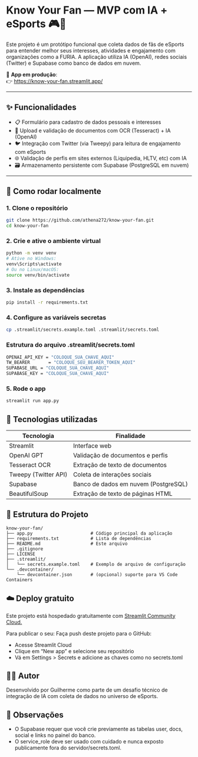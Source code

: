 # Know Your Fan — MVP com IA + eSports 🎮🤖

Este projeto é um protótipo funcional que coleta dados de fãs de eSports para entender melhor seus interesses, atividades e engajamento com organizações como a FURIA. A aplicação utiliza IA (OpenAI), redes sociais (Twitter) e Supabase como banco de dados em nuvem.

🔗 **App em produção**:  
👉 https://know-your-fan.streamlit.app/

---

## ✨ Funcionalidades

- 📋 Formulário para cadastro de dados pessoais e interesses
- 🪪 Upload e validação de documentos com OCR (Tesseract) + IA (OpenAI)
- 🐦 Integração com Twitter (via Tweepy) para leitura de engajamento com eSports
- 🌐 Validação de perfis em sites externos (Liquipedia, HLTV, etc) com IA
- 🗃️ Armazenamento persistente com Supabase (PostgreSQL em nuvem)

---

## 🚀 Como rodar localmente

### 1. Clone o repositório

```bash
git clone https://github.com/athena272/know-your-fan.git
cd know-your-fan
```
### 2. Crie e ative o ambiente virtual
```bash
python -m venv venv
# Ative no Windows:
venv\Scripts\activate
# Ou no Linux/macOS:
source venv/bin/activate
```
### 3. Instale as dependências
```bash
pip install -r requirements.txt
```
### 4. Configure as variáveis secretas
```bash
cp .streamlit/secrets.example.toml .streamlit/secrets.toml
```
### Estrutura do arquivo .streamlit/secrets.toml
```bash
OPENAI_API_KEY = "COLOQUE_SUA_CHAVE_AQUI"
TW_BEARER       = "COLOQUE_SEU_BEARER_TOKEN_AQUI"
SUPABASE_URL = "COLOQUE_SUA_CHAVE_AQUI"
SUPABASE_KEY = "COLOQUE_SUA_CHAVE_AQUI"
```
### 5. Rode o app
```bash
streamlit run app.py
```

## 🧠 Tecnologias utilizadas
| Tecnologia           | Finalidade                           |
| -------------------- | ------------------------------------ |
| Streamlit            | Interface web                        |
| OpenAI GPT           | Validação de documentos e perfis     |
| Tesseract OCR        | Extração de texto de documentos      |
| Tweepy (Twitter API) | Coleta de interações sociais         |
| Supabase             | Banco de dados em nuvem (PostgreSQL) |
| BeautifulSoup        | Extração de texto de páginas HTML    |

## 📁 Estrutura do Projeto
```
know-your-fan/
├── app.py                      # Código principal da aplicação
├── requirements.txt            # Lista de dependências
├── README.md                   # Este arquivo
├── .gitignore
├── LICENSE
├── .streamlit/
│   └── secrets.example.toml    # Exemplo de arquivo de configuração
└── .devcontainer/
    └── devcontainer.json       # (opcional) suporte para VS Code Containers
```

## ☁️ Deploy gratuito
Este projeto está hospedado gratuitamente com [Streamlit Community Cloud.](https://streamlit.io/cloud)

Para publicar o seu:
Faça push deste projeto para o GitHub:
- Acesse Streamlit Cloud
- Clique em “New app” e selecione seu repositório
- Vá em Settings > Secrets e adicione as chaves como no secrets.toml

## 👨‍💻 Autor
Desenvolvido por Guilherme como parte de um desafio técnico de integração de IA com coleta de dados no universo de eSports.

## 📌 Observações
- O Supabase requer que você crie previamente as tabelas user, docs, social e links no painel do banco.
- O service_role deve ser usado com cuidado e nunca exposto publicamente fora do servidor/secrets.toml.
